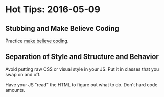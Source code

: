 # Hot Tips: 2016-05-09
## Stubbing and Make Believe Coding
Practice [make believe coding](../notes/stubbing.md).

## Separation of Style and Structure and Behavior
Avoid putting raw CSS or visual style in your JS.
Put it in classes that you swap on and off.

Have your JS "read" the HTML to figure out what to do.
Don't hard code amounts.
